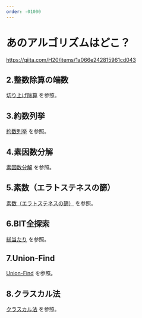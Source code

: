 ```yaml
---
order: -01000
---
```

# あのアルゴリズムはどこ？

https://qiita.com/H20/items/1a066e242815961cd043

## 2.整数除算の端数

[切り上げ除算](../snippets/integer/divrup/) を参照。

## 3.約数列挙

[約数列挙](../snippets/integer/factors/) を参照。

## 4.素因数分解

[素因数分解](../snippets/integer/primefactors/) を参照。

## 5.素数（エラトステネスの篩）

[素数（エラトステネスの篩）](../snippets/integer/primes/) を参照。

## 6.BIT全探索

[総当たり](../snippets/search/exhaustive/) を参照。

## 7.Union-Find

[Union-Find](../ad/misc/unionfind/) を参照。

## 8.クラスカル法

[クラスカル法](../ad/optimize/kruskal/) を参照。
